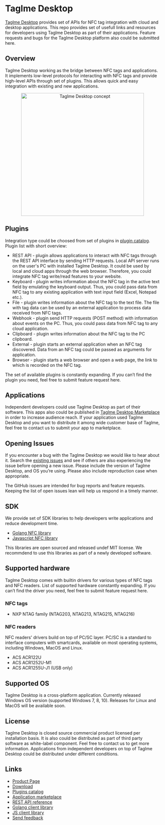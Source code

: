 # Taglme Desktop
[Taglme Desktop](https://tagl.me/en/desktop.html) provides set of APIs for NFC tag integration with cloud and desktop applications.
This repo provides set of usefull links and resources for developers using Taglme Desktop as part of their applications. 
Feature requests and bugs for the Taglme Desktop platform also could be submitted here.

## Overview
Taglme Desktop working as the bridge between NFC tags and applications. It implements low-level protocols for interacting with NFC tags and provide high-level APIs through set of plugins. This allows quick and easy integration with existing and new applications.
<p align="center">
<img src="https://tagl.me/assets/images/desktop_integration_b.png" alt="Taglme Desktop concept" width="400">
</p>

## Plugins
Integration type could be choosed from set of plugins in [plugin catalog](https://tagl.me/en/plugins.html). Plugin list with short overview:
* REST API - plugin allows applications to interact with NFC tags through the REST API interface by sending HTTP requests.  Local API server runs on the user's PC with installed Taglme Desktop. It could be used by local and cloud apps through the web browser. Therefore, you could integrate NFC tag write/read features to your website.
* Keyboard - plugin writes information about the NFC tag in the active text field by emulating the keyboard output. Thus, you could pass data from NFC tag to any existing application with text input field (Excel, Notepad etc.).
* File - plugin writes information about the NFC tag to the text file. The file with tag data can be used by an external application to process data received from NFC tags.
* Webhook - plugin send HTTP requests (POST method) with information about events on the PC. Thus, you could pass data from NFC tag to any cloud application.
* Clipboard - plugin writes information about the NFC tag to the PC clipboard.
* External - plugin starts an external application when an NFC tag discovered. Data from an NFC tag could be passed as arguments for application.
* Browser - plugin starts a web browser and open a web page, the link to which is recorded on the NFC tag.

The set of available plugins is constantly expanding. If you can’t find the plugin you need, feel free to submit feature request here.

## Applications
Independent developers could use Taglme Desktop as part of their software. This apps also could be published in [Taglme Desktop Marketplace](https://tagl.me/en/apps.html) in order to increase audience reach. If your application used Taglme Desktop and you want to distribute it among wide customer base of Taglme, feel free to contact us to submit your app to marketplace.

## Opening Issues
If you encounter a bug with the Taglme Desktop we would like to hear about it.
Search the [existing issues](https://github.com/taglme/desktop/issues) and see
if others are also experiencing the issue before opening a new issue. Please
include the version of Taglme Desktop, and OS you’re using. Please
also include reproduction case when appropriate.

The GitHub issues are intended for bug reports and feature requests. Keeping the list of open issues lean will help us respond in a timely manner.

## SDK
We provide set of SDK libraries to help developers write applications and reduce development time.
* [Golang NFC library](https://github.com/taglme/nfc-goclient)
* [Javascript NFC library](https://github.com/taglme/nfc-jsclient)

This libraries are open sourced and released undef MIT license. We recommdend to use this libraries as part of a newly developed software.

## Supported hardware
Taglme Desktop comes with builtin drivers for various types of NFC tags and NFC readers. List of supported hardware constantly expanding. If you can’t find the driver you need, feel free to submit feature request here.

### NFC tags
* NXP NTAG family (NTAG203, NTAG213, NTAG215, NTAG216) 

### NFC readers
NFC readers' drivers build on top of PC/SC layer. PC/SC is a standard to interface computers with smartcards, available on most operating systems, including Windows, MacOS and Linux.

* ACS ACR122U
* ACS ACR1252U-M1
* ACS ACR1255U-J1 (USB only)

## Supported OS
Taglme Desktop is a cross-platform application. Currently released Windows OS version (supported Windows 7, 8, 10).
Releases for Linux and MacOS will be available soon.


## License 
Taglme Desktop is closed source commercial product licensed per installation basis.
It is also could be distributed as part of third party software as white-label component. Feel free to contact us to get more information.
Applications from independent developers on top of Taglme Desktop could be distributed under different conditions.

## Links
* [Product Page](https://tagl.me/en/desktop.html)
* [Download](https://static.tagl.me/downloads/TaglmeDesktopProWinSetup-latest.exe)
* [Plugins catalog](https://tagl.me/en/plugins.html)
* [Application marketplace](https://tagl.me/en/apps.html)
* [REST API reference](https://app.swaggerhub.com/api/Qwelp/nfcd/0.5)
* [Golang client library](https://github.com/taglme/nfc-goclient)
* [JS client library](https://github.com/taglme/nfc-jsclient)
* [Send feedback](https://tagl.me/en/feedback.html)
